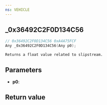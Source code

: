```yaml
---
ns: VEHICLE
---
```

## _0x36492C2F0D134C56

```c
// 0x36492C2F0D134C56 0xA4A75FCF
Any _0x36492C2F0D134C56(Any p0);
```

```
Returns a float value related to slipstream.  
```

## Parameters
* **p0**: 

## Return value
